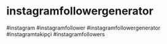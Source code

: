 # instagramfollowergenerator
#instagram #instagramfollower #instagramfollowergenerator #instagramtakipçi #instagramfollowers
